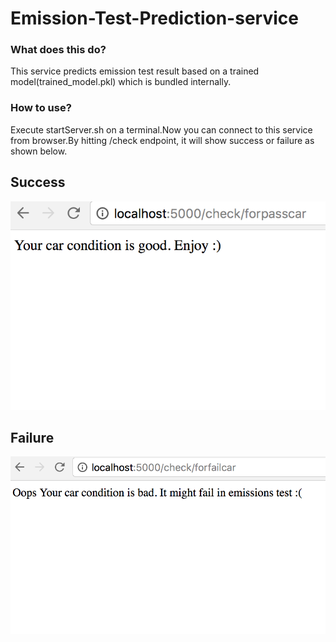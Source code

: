 # Emission-Test-Prediction-service
### What does this do?

This service predicts emission test result based on a trained model(trained_model.pkl) which is bundled internally.

### How to use?
Execute startServer.sh on a terminal.Now you can connect to this service from browser.By hitting /check endpoint, it will show success or failure as shown below.

## Success
![alt text](https://github.com/plpriyanka/Emission-Test-Prediction-service/blob/master/PassCar_Result.png "Pass result")

## Failure
![alt text](https://github.com/plpriyanka/Emission-Test-Prediction-service/blob/master/FailCar_Result.png "Fail result")
